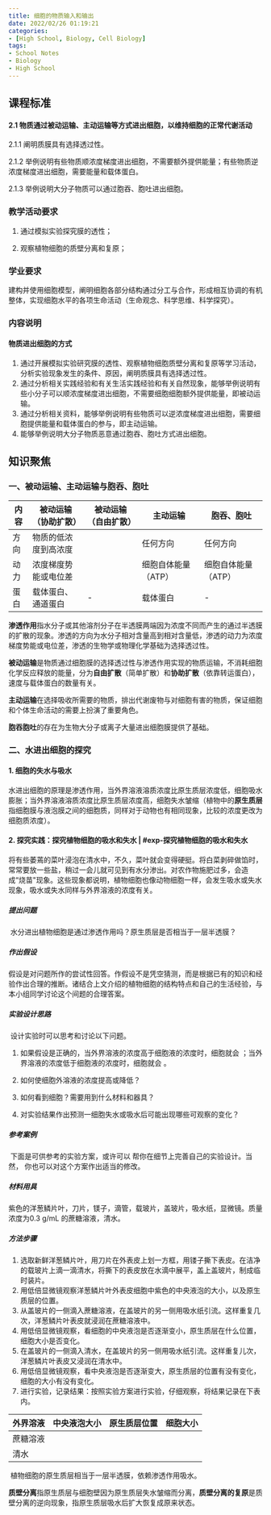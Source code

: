```yaml
---
title: 细胞的物质输入和输出
date: 2022/02/26 01:19:21
categories:
- [High School, Biology, Cell Biology]
tags:
- School Notes
- Biology
- High School
---
```


## 课程标准

#### 2.1 物质通过被动运输、主动运输等方式进出细胞，以维持细胞的正常代谢活动

2.1.1 阐明质膜具有选择透过性。

2.1.2 举例说明有些物质顺浓度梯度进出细胞，不需要额外提供能量；有些物质逆浓度梯度进出细胞，需要能量和载体蛋白。

2.1.3 举例说明大分子物质可以通过胞吞、胞吐进出细胞。

<!--more-->

### 教学活动要求

1. 通过模拟实验探究膜的透性；

2. 观察植物细胞的质壁分离和复原；

### 学业要求

​	建构并使用细胞模型，阐明细胞各部分结构通过分工与合作，形成相互协调的有机整体，实现细胞水平的各项生命活动（生命观念、科学思维、科学探究）。

### 内容说明

#### 物质进出细胞的方式

1. 通过开展模拟实验研究膜的透性、观察植物细胞质壁分离和复原等学习活动，分析实验现象发生的条件、原因，阐明质膜具有选择透过性。
2. 通过分析相关实践经验和有关生活实践经验和有关自然现象，能够举例说明有些小分子可以顺浓度梯度进出细胞，不需要细胞细胞额外提供能量，即被动运输。
3. 通过分析相关资料，能够举例说明有些物质可以逆浓度梯度进出细胞，需要细胞提供能量和载体蛋白的参与，即主动运输。
4. 能够举例说明大分子物质恶意通过胞吞、胞吐方式进出细胞。

## 知识聚焦

### 一、被动运输、主动运输与胞吞、胞吐

| 内容 | 被动运输（协助扩散） | 被动运输（自由扩散） | 主动运输            | 胞吞、胞吐          |
| ---- | -------------------- | -------------------- | ------------------- | ------------------- |
| 方向 | 物质的低浓度到高浓度 |                      | 任何方向            | 任何方向            |
| 动力 | 浓度梯度势能或电位差 |                      | 细胞自体能量（ATP） | 细胞自体能量（ATP） |
| 蛋白 | 载体蛋白、通道蛋白   | -                    | 载体蛋白            | -                   |

​	**渗透作用**指水分子或其他溶剂分子在半透膜两端因为浓度不同而产生的通过半透膜的扩散的现象。渗透的方向为水分子相对含量高到相对含量低，渗透的动力为浓度梯度势能或电位差，渗透的生物学或物理化学基础为选择透过性。

​	**被动运输**是物质通过细胞膜的选择透过性与渗透作用实现的物质运输，不消耗细胞化学反应释放的能量，分为**自由扩散**（简单扩散）和**协助扩散**（依靠转运蛋白），速度与载体蛋白的数量有关。

​	**主动运输**在选择吸收所需要的物质，排出代谢废物与对细胞有害的物质，保证细胞和个体生命活动的需要上扮演了重要角色。

​	**胞吞胞吐**的存在为生物大分子或离子大量进出细胞膜提供了基础。

### 二、水进出细胞的探究

#### 1. 细胞的失水与吸水

​	水进出细胞的原理是渗透作用，当外界溶液溶质浓度比原生质层浓度低，细胞吸水膨胀；当外界溶液溶质浓度比原生质层浓度高，细胞失水皱缩（植物中的**原生质层**指细胞膜与液泡膜之间的细胞质，同样对于动物也有相同现象，比较的浓度更改为细胞质浓度）。

#### 2. 探究实践：探究植物细胞的吸水和失水 | #exp-探究植物细胞的吸水和失水

​	将有些萎蔫的菜叶浸泡在清水中，不久，菜叶就会变得硬挺。将白菜剥碎做馅时，常常要放一些盐，稍过一会儿就可见到有水分渗出。对农作物施肥过多，会造成“烧苗"现象。这些现象都说明，植物细胞也像动物细胞一样，会发生吸水或失水现象，吸水或失水同样与外界溶液的浓度有关。

##### 提出问题

​	水分进出植物细胞是通过渗透作用吗？原生质层是否相当于一层半透膜？

##### 作出假设

​	假设是对问题所作的尝试性回答。作假设不是凭空猜测，而是根据已有的知识和经验作出合理的推断。诸结合上文介绍的植物细胞的结构特点和自己的生活经验，与本小组同学讨论这个间题的合理答案。

##### 实验设计思路

​	设计实验时可以思考和讨论以下问题。

1. 如果假设是正确的，当外界溶液的浓度高于细胞液的浓度时，细胞就会        ；当外界溶液的浓度低于细胞液的浓度时，细胞就会        。

2. 如何使细胞外溶液的浓度提高或降低？
3. 如何看到细胞？需要用到什么材料和器具？
4. 对实验结果作出预测一细胞失水或吸水后可能出现哪些可观察的变化？

##### 参考案例
​	下面是可供参考的实验方案，或许可以  帮你在细节上完善自己的实验设计。当然，  你也可以对这个方案作出适当的修改。

##### 材料用具

​	紫色的洋葱鳞片叶，刀片，镁子，滴管，载玻片，盖玻片，吸水纸，显微镜。质量浓度为0.3 g/mL 的蔗糖溶液，清水。
##### 方法步骤

1. 选取新鲜洋葱鳞片叶，用刀片在外表皮上划一方框，用镂子撕下表皮。在洁净的载玻片上滴一滴清水，将撕下的表皮放在水滴中展平，盖上盖玻片，制成临时装片。
2. 用低倍显微镜观察洋葱鳞片叶外表皮细胞中紫色的中央液泡的大小，以及原生质层的位置。
3. 从盖玻片的一侧滴入蔗糖溶液，在盖玻片的另一侧用吸水纸引流。这样重复几次，洋葱鳞片叶表皮就浸润在蔗糖溶液中。
4. 用低倍显微镜观察，看细胞的中央液泡是否逐渐变小，原生质层在什么位置，细胞大小是否变化。
5. 在盖玻片的一侧滴入清水，在盖玻片的另一侧用吸水纸引流。这样重复儿次，洋葱鳞片叶表皮又浸润在清水中。
6. 用低倍显微镜观察，看中央液泡是否逐渐变大，原生质层的位置有没有变化，细胞的大小有没有变化。
7. 进行实验，记录结果：按照实验方案进行实验，仔细观察，将结果记录在下表内。

| 外界溶液 | 中央液泡大小 | 原生质层位置 | 细胞大小 |
| -------- | ------------ | ------------ | -------- |
| 蔗糖溶液 |              |              |          |
| 清水     |              |              |          |

​	植物细胞的原生质层相当于一层半透膜，依赖渗透作用吸水。

​	**质壁分离**指原生质层与细胞壁因为原生质层失水皱缩而分离，**质壁分离的复原**是质壁分离的逆向现象，指原生质层吸水后扩大恢复成原来状态。